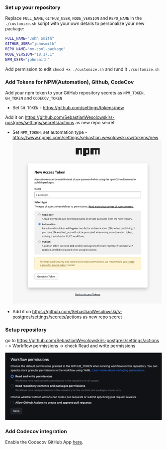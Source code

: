### Set up your repository

Replace `FULL_NAME`, `GITHUB_USER`, `NODE_VERSION` and `REPO_NAME` in the `./customize.sh` script with your own details to personalize your new package:

```bash
FULL_NAME="John Smith"
GITHUB_USER="johnsmith"
REPO_NAME="my-cool-package"
NODE_VERSION="18.17.1"
NPM_USER="johnsmith"
```

Add permission to edit `chmod +x ./customize.sh` and rund it `./customize.sh`

### Add Tokens for NPM(**Automation**), Github, CodeCov

Add your npm token to your GitHub repository secrets as `NPM_TOKEN`, `GH_TOKEN` and `CODECOV_TOKEN`

- Set `GH_TOKEN` - https://github.com/settings/tokens/new

Add it on https://github.com/SebastianWesolowski/s-postgres/settings/secrets/actions as new repo secret

- Set `NPM_TOKEN`, set automation type - https://www.npmjs.com/settings/sebastian.wesolowski.sw/tokens/new
  ![npm.png](npm.png)

- Add it on https://github.com/SebastianWesolowski/s-postgres/settings/secrets/actions as new repo secret

### Setup repository

go to
https://github.com/SebastianWesolowski/s-postgres/settings/actions - > Workflow permissions -> check
Read and write permissions

![gh.png](gh.png)

### Add Codecov integration

Enable the Codecov GitHub App [here](https://github.com/apps/codecov).
